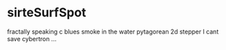 # sirteSurfSpot
fractally speaking c blues smoke in the water pytagorean 2d stepper
I cant save cybertron ...
